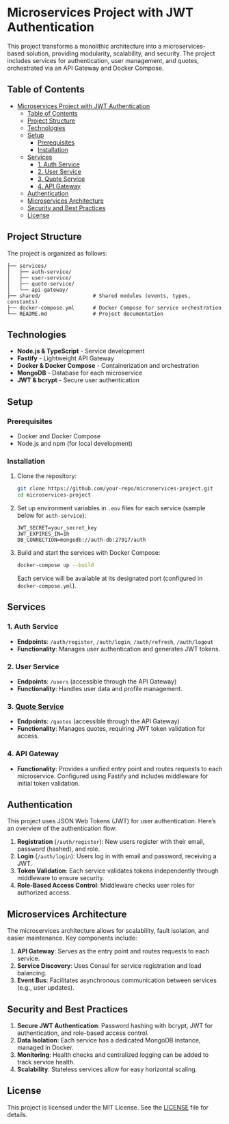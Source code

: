# Microservices Project with JWT Authentication

This project transforms a monolithic architecture into a microservices-based solution, providing modularity, scalability, and security. The project includes services for authentication, user management, and quotes, orchestrated via an API Gateway and Docker Compose.

## Table of Contents

- [Microservices Project with JWT Authentication](#microservices-project-with-jwt-authentication)
  - [Table of Contents](#table-of-contents)
  - [Project Structure](#project-structure)
  - [Technologies](#technologies)
  - [Setup](#setup)
    - [Prerequisites](#prerequisites)
    - [Installation](#installation)
  - [Services](#services)
    - [1. Auth Service](#1-auth-service)
    - [2. User Service](#2-user-service)
    - [3. Quote Service](#3-quote-service)
    - [4. API Gateway](#4-api-gateway)
  - [Authentication](#authentication)
  - [Microservices Architecture](#microservices-architecture)
  - [Security and Best Practices](#security-and-best-practices)
  - [License](#license)

## Project Structure

The project is organized as follows:

```plaintext
├── services/
│   ├── auth-service/
│   ├── user-service/
│   ├── quote-service/
│   └── api-gateway/
├── shared/                 # Shared modules (events, types, constants)
├── docker-compose.yml      # Docker Compose for service orchestration
└── README.md               # Project documentation
```

## Technologies

- **Node.js & TypeScript** - Service development
- **Fastify** - Lightweight API Gateway
- **Docker & Docker Compose** - Containerization and orchestration
- **MongoDB** - Database for each microservice
- **JWT & bcrypt** - Secure user authentication

## Setup

### Prerequisites

- Docker and Docker Compose
- Node.js and npm (for local development)

### Installation

1. Clone the repository:

   ```bash
   git clone https://github.com/your-repo/microservices-project.git
   cd microservices-project
   ```
2. Set up environment variables in `.env` files for each service (sample below for `auth-service`):

   ```plaintext
   JWT_SECRET=your_secret_key
   JWT_EXPIRES_IN=1h
   DB_CONNECTION=mongodb://auth-db:27017/auth
   ```
3. Build and start the services with Docker Compose:

   ```bash
   docker-compose up --build
   ```

   Each service will be available at its designated port (configured in `docker-compose.yml`).

## Services

### 1. Auth Service

- **Endpoints**: `/auth/register`, `/auth/login`, `/auth/refresh`, `/auth/logout`
- **Functionality**: Manages user authentication and generates JWT tokens.

### 2. User Service

- **Endpoints**: `/users` (accessible through the API Gateway)
- **Functionality**: Handles user data and profile management.

### 3. [Quote Service](./services/quote-service/README.md "Quote Service")

- **Endpoints**: `/quotes` (accessible through the API Gateway)
- **Functionality**: Manages quotes, requiring JWT token validation for access.

### 4. API Gateway

- **Functionality**: Provides a unified entry point and routes requests to each microservice. Configured using Fastify and includes middleware for initial token validation.

## Authentication

This project uses JSON Web Tokens (JWT) for user authentication. Here’s an overview of the authentication flow:

1. **Registration** (`/auth/register`): New users register with their email, password (hashed), and role.
2. **Login** (`/auth/login`): Users log in with email and password, receiving a JWT.
3. **Token Validation**: Each service validates tokens independently through middleware to ensure security.
4. **Role-Based Access Control**: Middleware checks user roles for authorized access.

## Microservices Architecture

The microservices architecture allows for scalability, fault isolation, and easier maintenance. Key components include:

1. **API Gateway**: Serves as the entry point and routes requests to each service.
2. **Service Discovery**: Uses Consul for service registration and load balancing.
3. **Event Bus**: Facilitates asynchronous communication between services (e.g., user updates).

## Security and Best Practices

1. **Secure JWT Authentication**: Password hashing with bcrypt, JWT for authentication, and role-based access control.
2. **Data Isolation**: Each service has a dedicated MongoDB instance, managed in Docker.
3. **Monitoring**: Health checks and centralized logging can be added to track service health.
4. **Scalability**: Stateless services allow for easy horizontal scaling.

## License

This project is licensed under the MIT License. See the [LICENSE](LICENSE) file for details.
